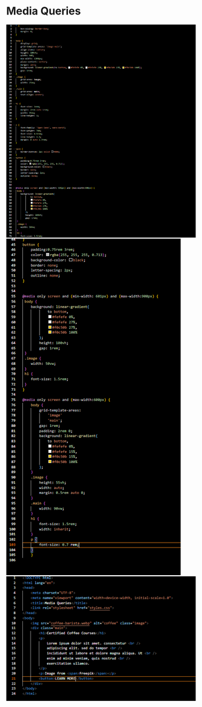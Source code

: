 # Media Queries

![SS1](<Screenshot 2023-09-23 125727.png>)
![SS2](<Screenshot 2023-09-23 125739.png>)
![SS3](<Screenshot 2023-09-23 125747.png>)
